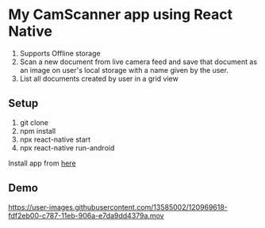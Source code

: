 # My CamScanner app using React Native

1. Supports Offline storage
2. Scan a new document from live camera feed and save that document as an image on user's local storage with a name given by the user.
3. List all documents created by user in a grid view


## Setup 
1. git clone
2. npm install
3. npx react-native start
4. npx react-native run-android

Install app from [here](https://drive.google.com/file/d/11tcJb7BaEoJ1nE__yAcDpxWiCW_-Sj9U/view?usp=sharing)


## Demo
https://user-images.githubusercontent.com/13585002/120969618-fdf2eb00-c787-11eb-906a-e7da9dd4379a.mov


